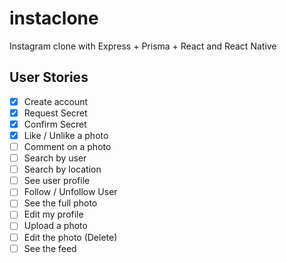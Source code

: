 # instaclone

Instagram clone with Express + Prisma + React and React Native

## User Stories

- [x] Create account
- [x] Request Secret
- [x] Confirm Secret
- [x] Like / Unlike a photo
- [ ] Comment on a photo
- [ ] Search by user
- [ ] Search by location
- [ ] See user profile
- [ ] Follow / Unfollow User
- [ ] See the full photo
- [ ] Edit my profile
- [ ] Upload a photo
- [ ] Edit the photo (Delete)
- [ ] See the feed

